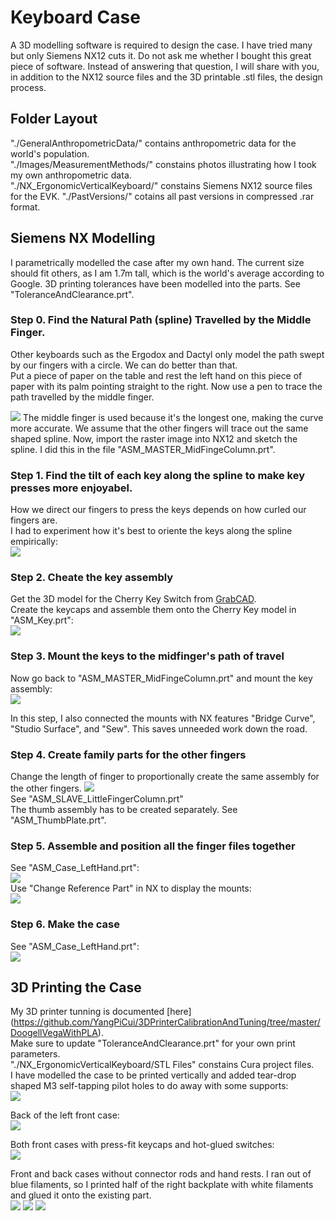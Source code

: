 # Keyboard Case
A 3D modelling software is required to design the case. I have tried many but only Siemens NX12 cuts it. Do not ask me whether I bought this great piece of software. Instead of answering that question, I will share with you, in addition to the NX12 source files and the 3D printable .stl files, the design process.  

## Folder Layout
"./GeneralAnthropometricData/" contains anthropometric data for the world's population.   
"./Images/MeasurementMethods/" constains photos illustrating how I took my own anthropometric data.  
"./NX_ErgonomicVerticalKeyboard/" constains Siemens NX12 source files for the EVK.
"./PastVersions/" cotains all past versions in compressed .rar format.  

## Siemens NX Modelling 
I parametrically modelled the case after my own hand. The current size should fit others, as I am 1.7m tall, which is the world's average according to Google.
3D printing tolerances have been modelled into the parts. See "ToleranceAndClearance.prt".  

### Step 0. Find the Natural Path (spline) Travelled by the Middle Finger.
Other keyboards such as the Ergodox and Dactyl only model the path swept by our fingers with a circle. We can do better than that.  
Put a piece of paper on the table and rest the left hand on this piece of paper with its palm pointing straight to the right. Now use a pen to trace the path travelled by the middle finger.
<!-- <img src="./Images/MidFingerPath0.jpg" width="500"> -->
<img src="./Images/MidFingerPath0.jpg">
The middle finger is used because it's the longest one, making the curve more accurate. We assume that the other fingers will trace out the same shaped spline.  
Now, import the raster image into NX12 and sketch the spline.  
I did this in the file "ASM_MASTER_MidFingeColumn.prt".  

### Step 1. Find the tilt of each key along the spline to make key presses more enjoyabel.
How we direct our fingers to press the keys depends on how curled our fingers are.  
I had to experiment how it's best to oriente the keys along the spline empirically:    
<img src="./Images/ASM_MASTER_MidFingeColumn0.PNG">  

### Step 2. Cheate the key assembly
Get the 3D model for the Cherry Key Switch from [GrabCAD](https://grabcad.com/library?page=1&time=all_time&sort=recent&query=cherry%20switch).  
Create the keycaps and assemble them onto the Cherry Key model in "ASM_Key.prt":  
<img src="./Images/ASM_Key0.PNG"> 
 
### Step 3. Mount the keys to the midfinger's path of travel
Now go back to "ASM_MASTER_MidFingeColumn.prt" and mount the key assembly:  
<img src="./Images/ASM_MASTER_MidFingeColumn1.PNG">   

In this step, I also connected the mounts with NX features "Bridge Curve", "Studio Surface", and "Sew".  This saves unneeded work down the road.  

### Step 4. Create family parts for the other fingers 
Change the length of finger to proportionally create the same assembly for the other fingers.
<img src="./Images/PartFamilies.PNG">   
See "ASM_SLAVE_LittleFingerColumn.prt"  
The thumb assembly has to be created separately. See "ASM_ThumbPlate.prt".  
 
### Step 5. Assemble and position all the finger files together
See "ASM_Case_LeftHand.prt":  
<img src="./Images/ASM_Case_LeftHand0.png">  
Use "Change Reference Part" in NX to display the mounts:  
<img src="./Images/ASM_Case_LeftHand1.png">  

### Step 6. Make the case
See "ASM_Case_LeftHand.prt":   
<img src="./Images/ASM_Case_LeftHand2.png">  


## 3D Printing the Case
My 3D printer tunning is documented [here] (https://github.com/YangPiCui/3DPrinterCalibrationAndTuning/tree/master/DoogellVegaWithPLA).  
Make sure to update "ToleranceAndClearance.prt" for your own print parameters.  
"./NX_ErgonomicVerticalKeyboard/STL Files" constains Cura project files.  
I have modelled the case to be printed vertically and added tear-drop shaped M3 self-tapping pilot holes to do away with some supports:  
<img src="./Images/ASM_Case_LeftHand3.png"> 

Back of the left front case:  
<img src="./Images/3DPrintedCase0.jpg">  

Both front cases with press-fit keycaps and hot-glued switches:  
<img src="./Images/CaseFront.jpg"> 

Front and back cases without connector rods and hand rests. I ran out of blue filaments, so I printed half of the right backplate with white filaments and glued it onto the existing part.  
<img src="./Images/LeftRightCases0.jpg"> 
<img src="./Images/LeftRightCases1.jpg"> 
<img src="./Images/LeftRightCases2.jpg"> 

